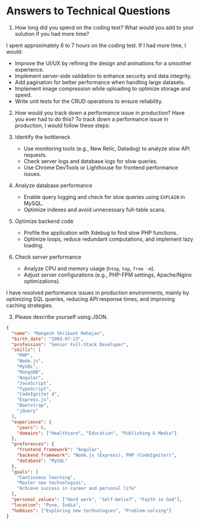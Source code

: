 # Answers to Technical Questions

1. How long did you spend on the coding test? What would you add to your solution if you had more time?

I spent approximately 6 to 7 hours on the coding test. 
If I had more time, I would:
- Improve the UI/UX by refining the design and animations for a smoother experience.
- Implement server-side validation to enhance security and data integrity.
- Add pagination for better performance when handling large datasets.
- Implement image compression while uploading to optimize storage and speed.
- Write unit tests for the CRUD operations to ensure reliability.


2. How would you track down a performance issue in production? Have you ever had to do this?
To track down a performance issue in production, I would follow these steps:
1. Identify the bottleneck  
   - Use monitoring tools (e.g., New Relic, Datadog) to analyze slow API requests.
   - Check server logs and database logs for slow queries.
   - Use Chrome DevTools or Lighthouse for frontend performance issues.

2. Analyze database performance  
   - Enable query logging and check for slow queries using `EXPLAIN` in MySQL.
   - Optimize indexes and avoid unnecessary full-table scans.

3. Optimize backend code  
   - Profile the application with Xdebug to find slow PHP functions.
   - Optimize loops, reduce redundant computations, and implement lazy loading.

4. Check server performance  
   - Analyze CPU and memory usage (`htop`, `top`, `free -m`).
   - Adjust server configurations (e.g., PHP-FPM settings, Apache/Nginx optimizations).

I have resolved performance issues in production environments, mainly by optimizing SQL queries, reducing API response times, and improving caching strategies.


3. Please describe yourself using JSON.

```json
{
  "name": "Mangesh Shrikant Mahajan",
  "birth_date": "1993-07-23",
  "profession": "Senior Full-Stack Developer",
  "skills": [
    "PHP",
    "Node.js",
    "MySQL",
    "MongoDB",
    "Angular",
    "JavaScript",
    "TypeScript",
    "CodeIgniter 4",
    "Express.js",
    "Bootstrap",
    "jQuery"
  ],
  "experience": {
    "years": 6,
    "domains": ["Healthcare", "Education", "Publishing & Media"]
  },
  "preferences": {
    "frontend_framework": "Angular",
    "backend_framework": "Node.js (Express), PHP (CodeIgniter)",
    "database": "MySQL"
  },
  "goals": [
    "Continuous learning",
    "Master new technologies",
    "Achieve success in career and personal life"
  ],
  "personal_values": ["Hard work", "Self-belief", "Faith in God"],
  "location": "Pune, India",
  "hobbies": ["Exploring new technologies", "Problem-solving"]
}